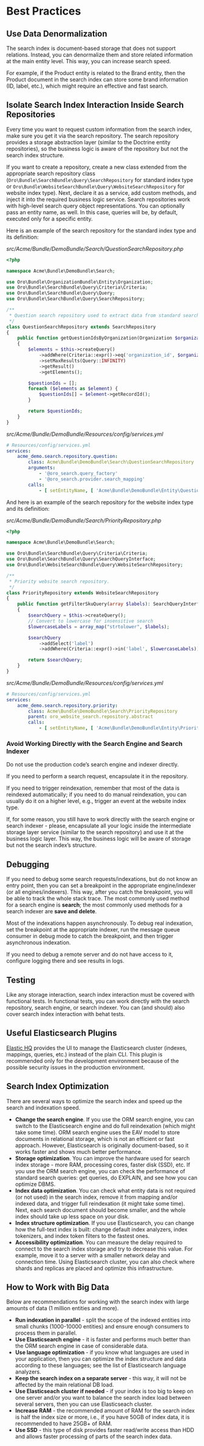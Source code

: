 <a id="search-best-practices"></a>

# Best Practices

## Use Data Denormalization

The search index is document-based storage that does not support relations. Instead, you can denormalize them and store related information at the main entity level. This way, you can increase search speed.

For example, if the Product entity is related to the Brand entity, then the Product document in the search index can store some brand information (ID, label, etc.), which might require an effective and fast search.

## Isolate Search Index Interaction Inside Search Repositories

Every time you want to request custom information from the search index, make sure you get it via the search repository. The search repository provides a storage abstraction layer (similar to the Doctrine entity repositories), so the business logic is aware of the repository but not the search index structure.

If you want to create a repository, create a new class extended from the appropriate search repository class (`Oro\Bundle\SearchBundle\Query\SearchRepository` for standard index type or `Oro\Bundle\WebsiteSearchBundle\Query\WebsiteSearchRepository` for website index type). Next, declare it as a service, add custom methods, and inject it into the required business logic service. Search repositories work with high-level search query object representations. You can optionally pass an entity name, as well. In this case, queries will be, by default, executed only for a specific entity.

Here is an example of the search repository for the standard index type and its definition:

*src/Acme/Bundle/DemoBundle/Search/QuestionSearchRepository.php*
```php
<?php

namespace Acme\Bundle\DemoBundle\Search;

use Oro\Bundle\OrganizationBundle\Entity\Organization;
use Oro\Bundle\SearchBundle\Query\Criteria\Criteria;
use Oro\Bundle\SearchBundle\Query\Query;
use Oro\Bundle\SearchBundle\Query\SearchRepository;

/**
 * Question search repository used to extract data from standard search index.
 */
class QuestionSearchRepository extends SearchRepository
{
    public function getQuestionIdsByOrganization(Organization $organization): array
    {
        $elements = $this->createQuery()
            ->addWhere(Criteria::expr()->eq('organization_id', $organization->getId()))
            ->setMaxResults(Query::INFINITY)
            ->getResult()
            ->getElements();

        $questionIds = [];
        foreach ($elements as $element) {
            $questionIds[] = $element->getRecordId();
        }

        return $questionIds;
    }
}
```

*src/Acme/Bundle/DemoBundle/Resources/config/services.yml*
```yaml
# Resources/config/services.yml
services:
    acme_demo.search.repository.question:
        class: Acme\Bundle\DemoBundle\Search\QuestionSearchRepository
        arguments:
            - '@oro_search.query_factory'
            - '@oro_search.provider.search_mapping'
        calls:
            - [ setEntityName, [ 'Acme\Bundle\DemoBundle\Entity\Question' ] ]
```

And here is an example of the search repository for the website index type and its definition:

*src/Acme/Bundle/DemoBundle/Search/PriorityRepository.php*
```php
<?php

namespace Acme\Bundle\DemoBundle\Search;

use Oro\Bundle\SearchBundle\Query\Criteria\Criteria;
use Oro\Bundle\SearchBundle\Query\SearchQueryInterface;
use Oro\Bundle\WebsiteSearchBundle\Query\WebsiteSearchRepository;

/**
 * Priority website search repository.
 */
class PriorityRepository extends WebsiteSearchRepository
{
    public function getFilterSkuQuery(array $labels): SearchQueryInterface
    {
        $searchQuery = $this->createQuery();
        // Convert to lowercase for insensitive search
        $lowercaseLabels = array_map("strtolower", $labels);

        $searchQuery
            ->addSelect('label')
            ->addWhere(Criteria::expr()->in('label', $lowercaseLabels));

        return $searchQuery;
    }
}
```

*src/Acme/Bundle/DemoBundle/Resources/config/services.yml*
```yaml
# Resources/config/services.yml
services:
    acme_demo.search.repository.priority:
        class: Acme\Bundle\DemoBundle\Search\PriorityRepository
        parent: oro_website_search.repository.abstract
        calls:
            - [ setEntityName, [ 'Acme\Bundle\DemoBundle\Entity\Priority' ] ]
```

### Avoid Working Directly with the Search Engine and Search Indexer

Do not use the production code’s search engine and indexer directly.

If you need to perform a search request, encapsulate it in the repository.

If you need to trigger reindexation, remember that most of the data is reindexed automatically; if you need to do manual reindexation, you can usually do it on a higher level, e.g., trigger an event at the website index type.

If, for some reason, you still have to work directly with the search engine or search indexer - please, encapsulate all your logic inside the intermediate storage layer service (similar to the search repository) and use it at the business logic layer. This way, the business logic will be aware of storage but not the search index’s structure.

## Debugging

If you need to debug some search requests/indexations, but do not know an entry point, then you can set a breakpoint in the appropriate engine/indexer (or all engines/indexers). This way, after you catch the breakpoint, you will be able to track the whole stack trace. The most commonly used method for a search engine is **search**; the most commonly used methods for a search indexer are **save and delete**.

Most of the indexations happen asynchronously. To debug real indexation, set the breakpoint at the appropriate indexer, run the message queue consumer in debug mode to catch the breakpoint, and then trigger asynchronous indexation.

If you need to debug a remote server and do not have access to it, configure logging there and see results in logs.

## Testing

Like any storage interaction, search index interaction must be covered with functional tests. In functional tests, you can work directly with the search repository, search engine, or search indexer. You can (and should) also cover search index interaction with behat tests.

## Useful Elasticsearch Plugins

<a href="http://www.elastichq.org/" target="_blank">Elastic HQ</a> provides the UI to manage the Elasticsearch cluster (indexes, mappings, queries, etc.) instead of the plain CLI. This plugin is recommended only for the development environment because of the possible security issues in the production environment.

## Search Index Optimization

There are several ways to optimize the search index and speed up the search and indexation speed.

* **Change the search engine**. If you use the ORM search engine, you can switch to the Elasticsearch engine and do full reindexation (which might take some time). ORM search engine uses the EAV model to store documents in relational storage, which is not an efficient or fast approach. However, Elasticsearch is originally document-based, so it works faster and shows much better performance.
* **Storage optimization**. You can improve the hardware used for search index storage - more RAM, processing cores, faster disk (SSD), etc. If you use the ORM search engine, you can check the performance of standard search queries: get queries, do EXPLAIN, and see how you can optimize DBMS.
* **Index data optimization**. You can check what entity data is not required (or not used) in the search index, remove it from mapping and/or indexed data, and trigger full reindexation (it might take some time). Next, each search document should become smaller, and the whole index should take up less space on your disk.
* **Index structure optimization**. If you use Elasticsearch, you can change how the full-text index is built: change default index analyzers, index tokenizers, and index token filters to the fastest ones.
* **Accessibility optimization**. You can measure the delay required to connect to the search index storage and try to decrease this value. For example, move it to a server with a smaller network delay and connection time. Using Elasticsearch cluster, you can also check where shards and replicas are placed and optimize this infrastructure.

## How to Work with Big Data

Below are recommendations for working with the search index with large amounts of data (1 million entities and more).

* **Run indexation in parallel** - split the scope of the indexed entities into small chunks (1000-10000 entities) and ensure enough consumers to process them in parallel.
* **Use Elasticsearch engine** - it is faster and performs much better than the ORM search engine in case of considerable data.
* **Use language optimization** - if you know what languages are used in your application, then you can optimize the index structure and data according to these languages; see the list of Elasticsearch language analyzers.
* **Keep the search index on a separate server** - this way, it will not be affected by the main relational DB load.
* **Use Elasticseach cluster if needed** - if your index is too big to keep on one server and/or you want to balance the search index load between several servers, then you can use Elasticseach cluster.
* **Increase RAM** - the recommended amount of RAM for the search index is half the index size or more, i.e., if you have 50GB of index data, it is recommended to have 25GB+ of RAM.
* **Use SSD** - this type of disk provides faster read/write access than HDD and allows faster processing of parts of the search index data.

<!-- Frontend -->
